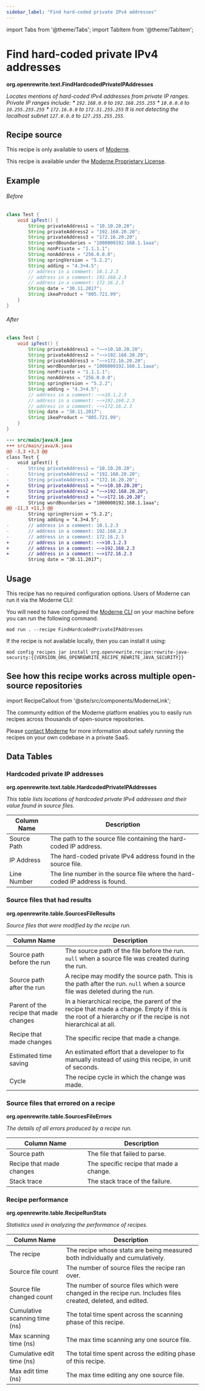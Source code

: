 ```yaml
---
sidebar_label: "Find hard-coded private IPv4 addresses"
---
```


import Tabs from '@theme/Tabs';
import TabItem from '@theme/TabItem';

# Find hard-coded private IPv4 addresses

**org.openrewrite.text.FindHardcodedPrivateIPAddresses**

_Locates mentions of hard-coded IPv4 addresses from private IP ranges. Private IP ranges include:   * `192.168.0.0` to `192.168.255.255`  * `10.0.0.0` to `10.255.255.255`  * `172.16.0.0` to `172.31.255.255`  It is not detecting the localhost subnet `127.0.0.0` to `127.255.255.255`._

## Recipe source

This recipe is only available to users of [Moderne](https://docs.moderne.io/).


This recipe is available under the [Moderne Proprietary License](https://docs.moderne.io/licensing/overview).

## Example


<Tabs groupId="beforeAfter">
<TabItem value="src/main/java/A.java" label="src/main/java/A.java">


###### Before
```java title="src/main/java/A.java"
class Test {
    void ipTest() {
        String privateAddress1 = "10.10.20.20";
        String privateAddress2 = "192.168.20.20";
        String privateAddress3 = "172.16.20.20";
        String wordBoundaries = "1000000192.168.1.1aaa";
        String nonPrivate = "1.1.1.1";
        String nonAddress = "256.0.0.0";
        String springVersion = "5.2.2";
        String adding = "4.3+4.5";
        // address in a comment: 10.1.2.3
        // address in a comment: 192.168.2.3
        // address in a comment: 172.16.2.3
        String date = "30.11.2017";
        String ikeaProduct = "805.721.99";
    }
}
```

###### After
```java title="src/main/java/A.java"
class Test {
    void ipTest() {
        String privateAddress1 = "~~>10.10.20.20";
        String privateAddress2 = "~~>192.168.20.20";
        String privateAddress3 = "~~>172.16.20.20";
        String wordBoundaries = "1000000192.168.1.1aaa";
        String nonPrivate = "1.1.1.1";
        String nonAddress = "256.0.0.0";
        String springVersion = "5.2.2";
        String adding = "4.3+4.5";
        // address in a comment: ~~>10.1.2.3
        // address in a comment: ~~>192.168.2.3
        // address in a comment: ~~>172.16.2.3
        String date = "30.11.2017";
        String ikeaProduct = "805.721.99";
    }
}
```

</TabItem>
<TabItem value="diff" label="Diff" >

```diff
--- src/main/java/A.java
+++ src/main/java/A.java
@@ -3,3 +3,3 @@
class Test {
    void ipTest() {
-       String privateAddress1 = "10.10.20.20";
-       String privateAddress2 = "192.168.20.20";
-       String privateAddress3 = "172.16.20.20";
+       String privateAddress1 = "~~>10.10.20.20";
+       String privateAddress2 = "~~>192.168.20.20";
+       String privateAddress3 = "~~>172.16.20.20";
        String wordBoundaries = "1000000192.168.1.1aaa";
@@ -11,3 +11,3 @@
        String springVersion = "5.2.2";
        String adding = "4.3+4.5";
-       // address in a comment: 10.1.2.3
-       // address in a comment: 192.168.2.3
-       // address in a comment: 172.16.2.3
+       // address in a comment: ~~>10.1.2.3
+       // address in a comment: ~~>192.168.2.3
+       // address in a comment: ~~>172.16.2.3
        String date = "30.11.2017";
```
</TabItem>
</Tabs>


## Usage

This recipe has no required configuration options. Users of Moderne can run it via the Moderne CLI:
<Tabs groupId="projectType">


<TabItem value="moderne-cli" label="Moderne CLI">

You will need to have configured the [Moderne CLI](https://docs.moderne.io/user-documentation/moderne-cli/getting-started/cli-intro) on your machine before you can run the following command.

```shell title="shell"
mod run . --recipe FindHardcodedPrivateIPAddresses
```

If the recipe is not available locally, then you can install it using:
```shell
mod config recipes jar install org.openrewrite.recipe:rewrite-java-security:{{VERSION_ORG_OPENREWRITE_RECIPE_REWRITE_JAVA_SECURITY}}
```
</TabItem>
</Tabs>

## See how this recipe works across multiple open-source repositories

import RecipeCallout from '@site/src/components/ModerneLink';

<RecipeCallout link="https://app.moderne.io/recipes/org.openrewrite.text.FindHardcodedPrivateIPAddresses" />

The community edition of the Moderne platform enables you to easily run recipes across thousands of open-source repositories.

Please [contact Moderne](https://moderne.io/product) for more information about safely running the recipes on your own codebase in a private SaaS.
## Data Tables

<Tabs groupId="data-tables">
<TabItem value="org.openrewrite.text.table.HardcodedPrivateIPAddresses" label="HardcodedPrivateIPAddresses">

### Hardcoded private IP addresses
**org.openrewrite.text.table.HardcodedPrivateIPAddresses**

_This table lists locations of hardcoded private IPv4 addresses and their value found in source files._

| Column Name | Description |
| ----------- | ----------- |
| Source Path | The path to the source file containing the hard-coded IP address. |
| IP Address | The hard-coded private IPv4 address found in the source file. |
| Line Number | The line number in the source file where the hard-coded IP address is found. |

</TabItem>

<TabItem value="org.openrewrite.table.SourcesFileResults" label="SourcesFileResults">

### Source files that had results
**org.openrewrite.table.SourcesFileResults**

_Source files that were modified by the recipe run._

| Column Name | Description |
| ----------- | ----------- |
| Source path before the run | The source path of the file before the run. `null` when a source file was created during the run. |
| Source path after the run | A recipe may modify the source path. This is the path after the run. `null` when a source file was deleted during the run. |
| Parent of the recipe that made changes | In a hierarchical recipe, the parent of the recipe that made a change. Empty if this is the root of a hierarchy or if the recipe is not hierarchical at all. |
| Recipe that made changes | The specific recipe that made a change. |
| Estimated time saving | An estimated effort that a developer to fix manually instead of using this recipe, in unit of seconds. |
| Cycle | The recipe cycle in which the change was made. |

</TabItem>

<TabItem value="org.openrewrite.table.SourcesFileErrors" label="SourcesFileErrors">

### Source files that errored on a recipe
**org.openrewrite.table.SourcesFileErrors**

_The details of all errors produced by a recipe run._

| Column Name | Description |
| ----------- | ----------- |
| Source path | The file that failed to parse. |
| Recipe that made changes | The specific recipe that made a change. |
| Stack trace | The stack trace of the failure. |

</TabItem>

<TabItem value="org.openrewrite.table.RecipeRunStats" label="RecipeRunStats">

### Recipe performance
**org.openrewrite.table.RecipeRunStats**

_Statistics used in analyzing the performance of recipes._

| Column Name | Description |
| ----------- | ----------- |
| The recipe | The recipe whose stats are being measured both individually and cumulatively. |
| Source file count | The number of source files the recipe ran over. |
| Source file changed count | The number of source files which were changed in the recipe run. Includes files created, deleted, and edited. |
| Cumulative scanning time (ns) | The total time spent across the scanning phase of this recipe. |
| Max scanning time (ns) | The max time scanning any one source file. |
| Cumulative edit time (ns) | The total time spent across the editing phase of this recipe. |
| Max edit time (ns) | The max time editing any one source file. |

</TabItem>

</Tabs>
